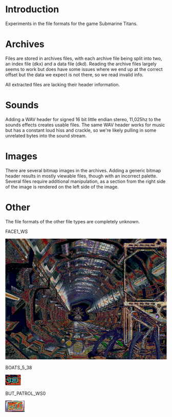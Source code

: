 # Introduction
Experiments in the file formats for the game Submarine Titans.

# Archives
Files are stored in archives files, with each archive file being split into two, an index file (dkx) and a data file (dkd).
Reading the archive files largely seems to work but does have some issues where we end up at the correct offset but the data we expect is not there, so we read invalid info.

All extracted files are lacking their header information.

# Sounds
Adding a WAV header for signed 16 bit little endian stereo, 11,025hz to the sounds effects creates usable files.
The same WAV header works for music but has a constant loud hiss and crackle, so we're likely pulling in some unrelated bytes into the sound stream.

# Images
There are several bitmap images in the archives. Adding a generic bitmap header results in mostly viewable files, though with an incorrect palette.
Several files require additional manipulation, as a section from the right side of the image is rendered on the left side of the image.

# Other
The file formats of the other file types are completely unknown.

FACE1_WS

![FACE1_WS](resources/FACE1_WS.png)


BOATS_5_38

![BOATS_5_38](resources/BOATS_5_38.png)

BUT_PATROL_WS0

![BUT_PATROL_WS0](resources/BUT_PATROL_WS0.png)